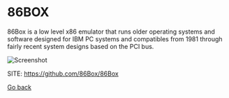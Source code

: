 # 86BOX

 86Box is a low level x86 emulator that runs older operating systems 
 and software designed for IBM PC systems and compatibles from 1981 
 through fairly recent system designs based on the PCI bus.
 
 ![Screenshot](https://upload.wikimedia.org/wikipedia/commons/5/50/86Box_during_machine_boot.png)
 
 SITE: https://github.com/86Box/86Box

 [Go back](https://portable-linux-apps.github.io/apps.html)
